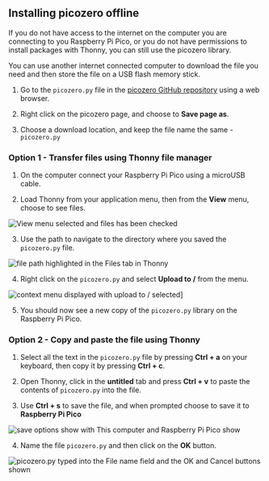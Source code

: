 ## Installing picozero offline

If you do not have access to the internet on the computer you are connecting to you Raspberry Pi Pico, or you do not have permissions to install packages with Thonny, you can still use the picozero library.

You can use another internet connected computer to download the file you need and then store the file on a USB flash memory stick.

1. Go to the `picozero.py` file in the [picozero GitHub repository](https://raw.githubusercontent.com/RaspberryPiFoundation/picozero/master/picozero/picozero.py?token=GHSAT0AAAAAABRLTKWZCT53CGKBFHMJGE54YSC762A) using a web browser.

2. Right click on the picozero page, and choose to **Save page as**.

3. Choose a download location, and keep the file name the same - `picozero.py`   

### Option 1 - Transfer files using Thonny file manager

1. On the computer connect your Raspberry Pi Pico using a microUSB cable.

2. Load Thonny from your application menu, then from the **View** menu, choose to see files.

![View menu selected and files has been checked](images/view_files.jpg)   

3. Use the path to navigate to the directory where you saved the `picozero.py` file.

![file path highlighted in the Files tab in Thonny](images/navigate_downloads.jpg)

4. Right click on the `picozero.py` and select **Upload to /** from the menu.

![context menu displayed with upload to / selected](images/upload_files.jpg)]

5. You should now see a new copy of the `picozero.py` library on the Raspberry Pi Pico.

### Option 2 - Copy and paste the file using Thonny

1. Select all the text in the `picozero.py` file by pressing **Ctrl + a** on your keyboard, then copy it by pressing **Ctrl + c**.

2. Open Thonny, click in the **untitled** tab and press **Ctrl + v** to paste the contents of `picozero.py` into the file.

3. Use **Ctrl + s** to save the file, and when prompted choose to save it to **Raspberry Pi Pico**

![save options show with This computer and Raspberry Pi Pico show](images/save_to.jpg)

4. Name the file `picozero.py` and then click on the **OK** button.

![picozero.py typed into the File name field and the OK and Cancel buttons shown](images/save_file.jpg)

